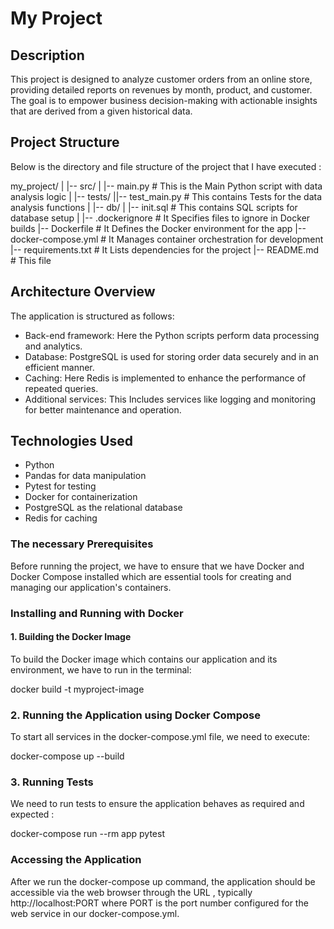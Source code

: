 # My Project

## Description
This project is designed to analyze customer orders from an online store, providing detailed reports on revenues by month, product, and customer. The goal is to empower business decision-making with actionable insights that are derived from a given historical data.

## Project Structure
Below is the directory and file structure of the project that I have executed :


my_project/
|
|-- src/
| |-- main.py # This is the Main Python script with data analysis logic
|
|-- tests/
||-- test_main.py # This contains Tests for the data analysis functions
|
|-- db/
| |-- init.sql # This contains SQL scripts for database setup
|
|-- .dockerignore # It Specifies files to ignore in Docker builds
|-- Dockerfile # It Defines the Docker environment for the app
|-- docker-compose.yml # It Manages container orchestration for development
|-- requirements.txt # It Lists dependencies for the project
|-- README.md # This file


## Architecture Overview
The application is structured as follows:
- Back-end framework: Here the Python scripts perform data processing and analytics.
- Database: PostgreSQL is used for storing order data securely and in an efficient manner.
- Caching: Here Redis is implemented to enhance the performance of repeated queries.
- Additional services: This Includes services like logging and monitoring for better maintenance and operation.

## Technologies Used
- Python
- Pandas for data manipulation
- Pytest for testing
- Docker for containerization
- PostgreSQL as the relational database
- Redis for caching

### The necessary Prerequisites
Before running the project, we have to ensure that we have Docker and Docker Compose installed which are essential tools for creating and managing our application's containers.

### Installing and Running with Docker

#### 1. Building the Docker Image
To build the Docker image which contains our application and its environment, we have to run in the terminal:

docker build -t myproject-image 

 ### 2. Running the Application using Docker Compose
To start all services in the docker-compose.yml file, we need to execute:

docker-compose up --build

### 3. Running Tests
We need to run tests to ensure the application behaves as required and expected :

docker-compose run --rm app pytest

### Accessing the Application
After we run the docker-compose up command, the application should be accessible via the web browser through the URL , typically http://localhost:PORT where PORT is the port number configured for the web service in our docker-compose.yml.



